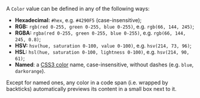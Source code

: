 A `Color` value can be defined in any of the following ways:
- **Hexadecimal:** `#hex`, e.g. `#4290F5` (case-insensitive);
- **RGB:** `rgb(red 0-255, green 0-255, blue 0-255)`, e.g. `rgb(66, 144, 245)`;
- **RGBA:** `rgba(red 0-255, green 0-255, blue 0-255)`, e.g. `rgb(66, 144, 245, 0.8)`;
- **HSV:** `hsv(hue, saturation 0-100, value 0-100)`, e.g. `hsv(214, 73, 96)`;
- **HSL:** `hsl(hue, saturation 0-100, lightness 0-100)`, e.g. `hsv(214, 90, 61)`;
- **Named**: a [CSS3 color](https://www.w3schools.com/cssref/css_colors.php) name, case-insensitive, without dashes (e.g. `blue`, `darkorange`).

Except for named ones, any color in a code span (i.e. wrapped by backticks) automatically previews its content in a small box next to it.